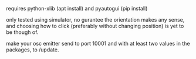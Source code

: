 requires python-xlib (apt install) and pyautogui (pip install)

only tested using simulator, no gurantee the orientation makes any sense, and
choosing how to click (preferably without changing position) is yet to be
though of.

make your osc emitter send to port 10001 and with at least two values in
the packages, to /update.
